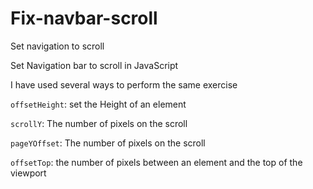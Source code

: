 # Fix-navbar-scroll
Set navigation to scroll


Set Navigation bar to scroll in JavaScript

I have used several ways to perform the same exercise

`offsetHeight`: set the Height of an element

`scrollY`: The number of pixels on the scroll

`pageYOffset`: The number of pixels on the scroll

`offsetTop`: the number of pixels between an element and the top of the viewport
